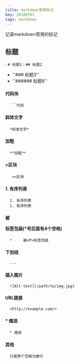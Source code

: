 ```yaml
---
title: markdown常用标记
key: 20180701
tags: markdown
---
```

记录markdown常用的标记
<!--more-->
## 标题  
:    `# 标题1`
:    `## 标题2`
* ''### 标题3''
* ''###### 标题6''

#### 代码块  
      ```代码

#### 斜体文字  
      *斜体文字*

#### 加粗  
      **加粗**

#### >区块  
       >>区块

#### 1. 有序列表  
      1. 有序列表
      1. 有序列表

#### 被<P>标签包装(*号后面有4个空格)  
      *     被<P>标签包装

#### 下划线  
      ---

#### 插入图片  
      ![Alt text](/path/to/img.jpg)

#### URL链接  
      <http://example.com/>

#### * 缩进  
      * 缩进

#### 其他
      行尾两个空格为换行